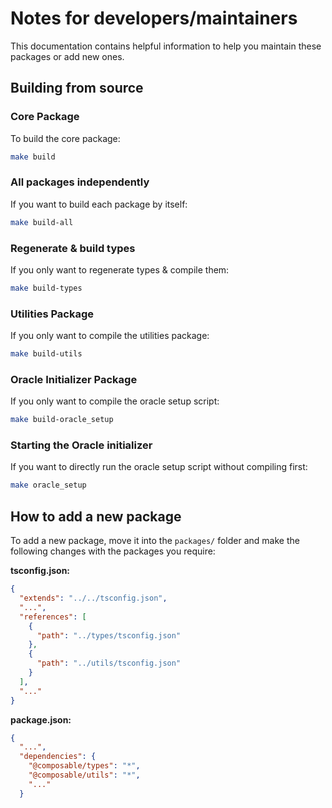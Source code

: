 # Notes for developers/maintainers

This documentation contains helpful information to help you maintain these packages or add new ones.

## Building from source

### Core Package

To build the core package:

```bash
make build
```

### All packages independently

If you want to build each package by itself:

```bash
make build-all
```

### Regenerate & build types

If you only want to regenerate types & compile them:

```bash
make build-types
```

### Utilities Package

If you only want to compile the utilities package:

```bash
make build-utils
```

### Oracle Initializer Package

If you only want to compile the oracle setup script:

```bash
make build-oracle_setup
```

### Starting the Oracle initializer

If you want to directly run the oracle setup script without compiling first:

```bash
make oracle_setup
```

## How to add a new package

To add a new package, move it into the `packages/` folder and make the following changes with the packages you require:

**tsconfig.json:**

```json
{
  "extends": "../../tsconfig.json",
  "...",
  "references": [
    {
      "path": "../types/tsconfig.json"
    },
    {
      "path": "../utils/tsconfig.json"
    }
  ],
  "..."
}
```

**package.json:**

```json
{
  "...",
  "dependencies": {
    "@composable/types": "*",
    "@composable/utils": "*",
    "..."
  }
```
